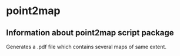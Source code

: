 # point2map
## Information about point2map script package
Generates a .pdf file which contains several maps of same extent.
